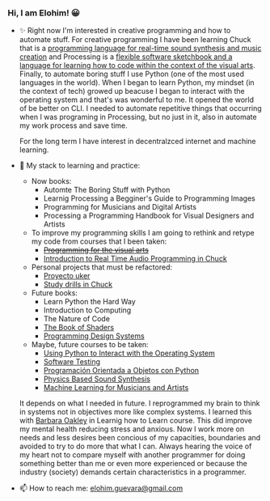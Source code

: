 ### Hi, I am Elohim! 😀
- ✨ Right now I'm interested in creative programming and how to automate stuff. For creative programming I have been learning Chuck that is a [programming  language for real-time sound synthesis and music creation](https://chuck.cs.princeton.edu) and Processing is a [flexible software sketchbook and a      language for learning how to code within the context of the visual arts](https://processing.org). Finally, to automate boring stuff I use Python (one of the most used languages in the world). When I began to learn Python, my mindset (in the context of tech) growed up beacuse I began to interact with the operating system and that's was wonderful to me. It opened the world of be better on CLI. I needed to automate repetitive things that occurring when I was programing in Processing, but no just in it, also in automate my work process and save time. 

  For the long term I have interest in decentralzced internet and machine learning. 

- 🌱 My stack to learning and practice:
  * Now books:
    * Automte The Boring Stuff with Python
    * Learnig Processing a Begginer's Guide to Programming Images
    * Programming for Musicians and Digital Artists
    * Processing a Programming Handbook for Visual Designers and Artists
  * To improve my programming skills I am going to rethink and retype my code from courses that I been taken:
    * [~~Programming for the visual arts~~](https://github.com/elohimgv/programming-for-visual-arts-processing-version)
    * [Introduction to Real Time Audio Programming in Chuck](https://github.com/elohimgv/audio-programming-in-chuck)
  * Personal projects that must be refactored: 
    * [Proyecto uker](https://github.com/elohimgv/proyecto_uker)
    * [Study drills in Chuck](https://github.com/elohimgv/study-drills-in-chuck)
  * Future books:
    * Learn Python the Hard Way
    * Introduction to Computing 
    * The Nature of Code
    * [The Book of Shaders](https://thebookofshaders.com)
    * [Programming Design Systems](https://programmingdesignsystems.com/introduction/)
  * Maybe, future courses to be taken:  
    * [Using Python to Interact with the Operating System](https://www.coursera.org/learn/python-operating-system)
    * [Software Testing](https://www.udacity.com/course/software-testing--cs258)
    * [Programación Orientada a Objetos con Python](https://es.coursera.org/learn/programacion-python-objetos?=)
    * [Physics Based Sound Synthesis](https://www.kadenze.com/courses/physics-based-sound-synthesis-for-games-and-interactive-systems-iv/info)
    * [Machine Learning for Musicians and Artists](https://www.kadenze.com/courses/machine-learning-for-musicians-and-artists-v/info)
    
   It depends on what I needed in future. I reprogrammed my brain to think in systems not in objectives more like complex systems. I learned this with          [Barbara Oakley](https://www.coursera.org/learn/learning-how-to-learn) in Learnig how to Learn course. This did improve my mental health reducing stress    and anxious. Now I work more on needs and less desires been concious of my capacities, boundaries and avoided to try to do more that what I can. Always      hearing the voice of my heart not to compare myself with another programmer for doing something better than me or even more experienced or because the      industry (society) demands certain characteristics in a programmer.  
   
- 📫 How to reach me: elohim.guevara@gmail.com

<!--
**elohimgv/elohimgv** is a ✨ _special_ ✨ repository because its `README.md` (this file) appears on your GitHub profile.

Here are some ideas to get you started:

- 🔭 I’m currently working on ...
- 👯 I’m looking to collaborate on ...
- 🤔 I’m looking for help with ...
- 💬 Ask me about ...
- 📫 How to reach me: ...
- 😄 Pronouns: ...
- ⚡ Fun fact: ...
-->
